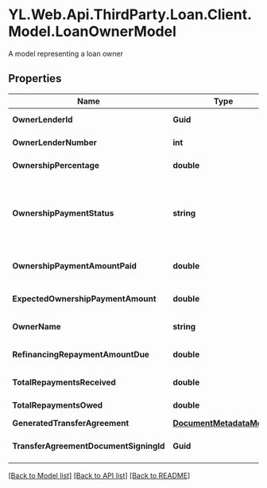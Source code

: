# YL.Web.Api.ThirdParty.Loan.Client.Model.LoanOwnerModel
A model representing a loan owner
## Properties

Name | Type | Description | Notes
------------ | ------------- | ------------- | -------------
**OwnerLenderId** | **Guid** | Gets or sets the owner&#39;s Lender ID | [optional] 
**OwnerLenderNumber** | **int** | Gets or sets the owner&#39;s Lender Number | [optional] 
**OwnershipPercentage** | **double** | Gets or sets the Ownership Percentage | [optional] 
**OwnershipPaymentStatus** | **string** | Gets or sets the OwnershipPaymentStatus - \&quot;Failed\&quot;, \&quot;Paid\&quot;, \&quot;Partially Paid\&quot;, or \&quot;Requested\&quot; | [optional] 
**OwnershipPaymentAmountPaid** | **double** | Gets or sets the Ownership Payment Amount Paid | [optional] 
**ExpectedOwnershipPaymentAmount** | **double** | Gets or sets the Expected Ownership Payment Amount | [optional] 
**OwnerName** | **string** | Gets or sets the owner&#39;s full name | [optional] 
**RefinancingRepaymentAmountDue** | **double** | Gets or sets the Refinancing Repayment Amount Due, if applicable | [optional] 
**TotalRepaymentsReceived** | **double** | Gets or sets the Total Repayments Received | [optional] 
**TotalRepaymentsOwed** | **double** | Gets or sets the Total Repayments Owed | [optional] 
**GeneratedTransferAgreement** | [**DocumentMetadataModel**](DocumentMetadataModel.md) |  | [optional] 
**TransferAgreementDocumentSigningId** | **Guid** | Gets or sets the Transfer Agreement Document Signing ID | [optional] 

[[Back to Model list]](../README.md#documentation-for-models) [[Back to API list]](../README.md#documentation-for-api-endpoints) [[Back to README]](../README.md)

